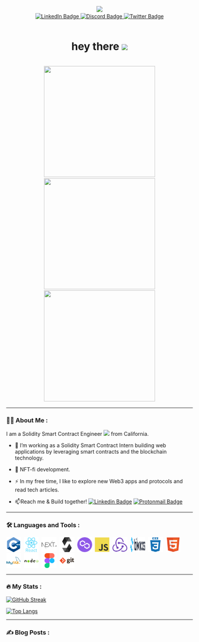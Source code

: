 <div id="header" align="center">
  <img src="https://media.giphy.com/media/HEPwfdu6T6svpPE1eN/giphy.gif" width="100"/>
  <div id="badges">
    <a href="https://www.linkedin.com/in/usua%E2%97%8E-silver/">
      <img src="https://img.shields.io/badge/LinkedIn-blue?style=for-the-badge&logo=linkedin&logoColor=white" alt="LinkedIn Badge"/>
    </a>
    <a href="Usua◎ Silver#2618">
      <img src="https://img.shields.io/badge/Discord-blueviolet?style=for-the-badge&logo=discord&logoColor=white" alt="Discord Badge"/>
    </a>
    <a href="https://twitter.com/UsuaoSilver">
      <img src="https://img.shields.io/badge/Twitter-9cf?style=for-the-badge&logo=twitter&logoColor=white" alt="Twitter Badge"/>
    </a>
  </div>
  <img src="https://komarev.com/ghpvc/?username=UsuaOSilver&style=flat-square&color=blue" alt=""/>
  <h1>
    hey there
    <img src="https://media.giphy.com/media/hvRJCLFzcasrR4ia7z/giphy.gif" width="30px"/>
  </h1>
</div>
<br />
<div align="center">
  <div>
    <img src="https://cdn.dribbble.com/users/948184/screenshots/6216763/624_keyboard_piano_db.gif" width="300" height="300"/>
    <img src="https://cdn.dribbble.com/users/948184/screenshots/4515905/media/6943cbdbbd667c85df12ba8b989b4153.gif" width="300" height="300"/>
    <img src="https://cdn.dribbble.com/users/948184/screenshots/6276517/635_mechanical_keyboard_w_screen_db.gif" width="300" height="300"/>
  </div>
</div>

---

### :woman_technologist: About Me :

I am a Solidity Smart Contract Engineer <img src="https://media.giphy.com/media/WUlplcMpOCEmTGBtBW/giphy.gif" width="30"> from California.

- :telescope: I’m working as a Solidity Smart Contract Intern building web applications by leveraging smart contracts and the blockchain technology.

- :seedling: NFT-fi development.

- :zap: In my free time, I like to explore new Web3 apps and protocols and read tech articles.

- :mailbox:Reach me & Build together! [![Linkedin Badge](https://img.shields.io/badge/-Usua◎Silver-blue?style=flat&logo=Linkedin&logoColor=white)](https://www.linkedin.com/in/usua%E2%97%8E-silver/) [![Protonmail Badge](https://img.shields.io/badge/-anhnhatnguyen@protonmail.com-blueviolet?style=flat&logo=protonmail&logoColor=white)](anhnhatnguyen@protonmail.com)

---

### :hammer_and_wrench: Languages and Tools :
<div>
  <img src="https://github.com/devicons/devicon/blob/master/icons/cplusplus/cplusplus-original.svg" title="C++" alt="Java" width="40" height="40"/>&nbsp;
  <img src="https://github.com/devicons/devicon/blob/master/icons/react/react-original-wordmark.svg" title="React" alt="React" width="40" height="40"/>&nbsp;
  <img src="https://github.com/devicons/devicon/blob/master/icons/nextjs/nextjs-original-wordmark.svg" title="Next" alt="Spring" width="40" height="40"/>&nbsp;
  <img src="https://github.com/devicons/devicon/blob/master/icons/solidity/solidity-original.svg" title="Solidity" alt="Material UI" width="40" height="40"/>&nbsp;
  <img src="https://github.com/devicons/devicon/blob/master/icons/polygon/polygon-original.svg" title="Polygon"  alt="Gatsby" width="40" height="40"/>&nbsp;
    <img src="https://github.com/devicons/devicon/blob/master/icons/javascript/javascript-original.svg" title="JavaScript" alt="JavaScript" width="40" height="40"/>&nbsp;
  <img src="https://github.com/devicons/devicon/blob/master/icons/redux/redux-original.svg" title="Redux" alt="Redux " width="40" height="40"/>&nbsp;
  <img src="https://github.com/devicons/devicon/blob/master/icons/tailwindcss/tailwindcss-original-wordmark.svg" title="Tailwindcss" alt="Flutter" width="40" height="40"/>&nbsp;
  <img src="https://github.com/devicons/devicon/blob/master/icons/css3/css3-plain-wordmark.svg"  title="CSS3" alt="CSS" width="40" height="40"/>&nbsp;
  <img src="https://github.com/devicons/devicon/blob/master/icons/html5/html5-original.svg" title="HTML5" alt="HTML" width="40" height="40"/>&nbsp;
  <img src="https://github.com/devicons/devicon/blob/master/icons/mysql/mysql-original-wordmark.svg" title="MySQL"  alt="MySQL" width="40" height="40"/>&nbsp;
  <img src="https://github.com/devicons/devicon/blob/master/icons/nodejs/nodejs-original-wordmark.svg" title="NodeJS" alt="NodeJS" width="40" height="40"/>&nbsp;
  <img src="https://github.com/devicons/devicon/blob/master/icons/figma/figma-original.svg" title="Figma" alt="AWS" width="40" height="40"/>&nbsp;
  <img src="https://github.com/devicons/devicon/blob/master/icons/git/git-original-wordmark.svg" title="Git" **alt="Git" width="40" height="40"/>
</div>

---

### :fire: My Stats :

[![GitHub Streak](http://github-readme-streak-stats.herokuapp.com?user=UsuaOSilver&theme=dark&background=000000)](https://git.io/streak-stats)

[![Top Langs](https://github-readme-stats.vercel.app/api/top-langs/?username=UsuaOSilver&layout=compact&theme=vision-friendly-dark)](https://github.com/anuraghazra/github-readme-stats)

---

### :writing_hand: Blog Posts :

<!-- BLOG-POST-LIST:START -->
<!-- BLOG-POST-LIST:END -->

<!--
**UsuaOSilver/UsuaOSilver** is a ✨ _special_ ✨ repository because its `README.md` (this file) appears on your GitHub profile.

Here are some ideas to get you started:

- 🔭 I’m currently working on ...
- 🌱 I’m currently learning ...
- 👯 I’m looking to collaborate on ...
- 🤔 I’m looking for help with ...
- 💬 Ask me about ...
- 📫 How to reach me: ...
- 😄 Pronouns: ...
- ⚡ Fun fact: ...
-->
